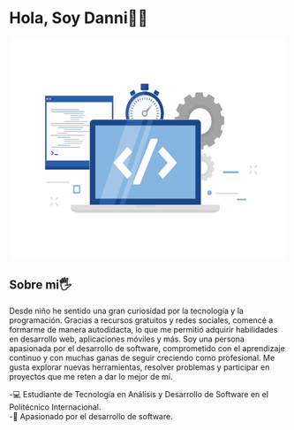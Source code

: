 # Hola, Soy  Danni👋😄

<div style="text-align: center;">
<img src="foto.png"  width="500" height="400">
</div>




## Sobre mi🖐️

Desde niño he sentido una gran curiosidad por la tecnología y la programación. Gracias a recursos gratuitos y redes sociales, comencé a formarme de manera autodidacta, lo que me permitió adquirir habilidades en desarrollo web, aplicaciones móviles y más. Soy una persona apasionada por el desarrollo de software, comprometido con el aprendizaje continuo y con muchas ganas de seguir creciendo como profesional. Me gusta explorar nuevas herramientas, resolver problemas y participar en proyectos que me reten a dar lo mejor de mí. 

 -💻 Estudiante de Tecnología en Análisis y Desarrollo de Software en el Politécnico Internacional.  
-🚀 Apasionado por el desarrollo de software.  




